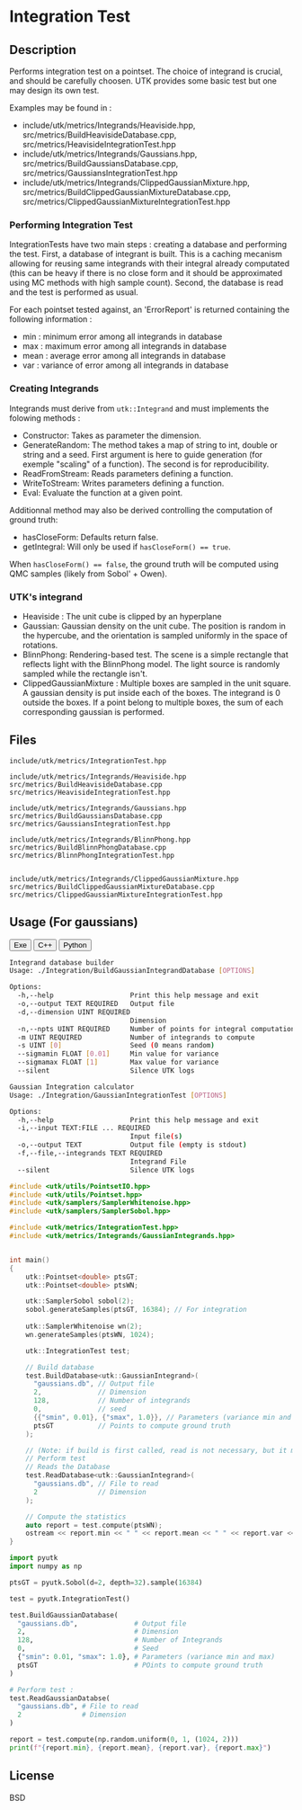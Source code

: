 # Integration Test

## Description

Performs integration test on a pointset. The choice of integrand is crucial, and should be carefully choosen. UTK 
provides some basic test but one may design its own test. 

Examples may be found in :
- include/utk/metrics/Integrands/Heaviside.hpp, src/metrics/BuildHeavisideDatabase.cpp, src/metrics/HeavisideIntegrationTest.hpp 
- include/utk/metrics/Integrands/Gaussians.hpp, src/metrics/BuildGaussiansDatabase.cpp, src/metrics/GaussiansIntegrationTest.hpp 
- include/utk/metrics/Integrands/ClippedGaussianMixture.hpp, src/metrics/BuildClippedGaussianMixtureDatabase.cpp, src/metrics/ClippedGaussianMixtureIntegrationTest.hpp

### Performing Integration Test

IntegrationTests have two main steps : creating a database and performing the test. First, 
a database of integrant is built. This is a caching mecanism allowing for reusing same integrands
with their integral already computated (this can be heavy if there is no close form and it should be approximated using MC methods with high sample count). Second, the database is read 
and the test is performed as usual. 

For each pointset tested against, an 'ErrorReport' is returned containing the following information : 

* min  : minimum error among all integrands in database
* max  : maximum error among all integrands in database
* mean : average error among all integrands in database
* var  : variance of error  among all integrands in database

### Creating Integrands

Integrands must derive from `utk::Integrand` and must implements the folowing methods : 

- Constructor: Takes as parameter the dimension. 
- GenerateRandom: The method takes a map of string to int, double or string and a seed. First argument is here to 
  guide generation (for exemple "scaling" of a function). The second is for reproducibility. 
- ReadFromStream: Reads parameters defining a function. 
- WriteToStream: Writes parameters defining a function. 
- Eval: Evaluate the function at a given point.

Additionnal method may also be derived controlling the computation of ground truth:

- hasCloseForm: Defaults return false.
- getIntegral: Will only be used if `hasCloseForm() == true`. 

When `hasCloseForm() == false`, the ground truth will be computed using QMC samples (likely from Sobol' + Owen).

### UTK's integrand

* Heaviside : The unit cube is clipped by an hyperplane
* Gaussian: Gaussian density on the unit cube. The position is random in the hypercube, and the orientation is sampled uniformly in the space of rotations. 
* BlinnPhong: Rendering-based test. The scene is a simple rectangle that reflects light with the BlinnPhong model. The light source is randomly sampled while the rectangle isn't. 
* ClippedGaussianMixture : Multiple boxes are sampled in the unit square. A gaussian density is put inside each of the boxes. The integrand is 0 outside the boxes. If a point belong to multiple boxes, the sum of each corresponding gaussian is performed. 

## Files

```
include/utk/metrics/IntegrationTest.hpp

include/utk/metrics/Integrands/Heaviside.hpp
src/metrics/BuildHeavisideDatabase.cpp
src/metrics/HeavisideIntegrationTest.hpp 

include/utk/metrics/Integrands/Gaussians.hpp
src/metrics/BuildGaussiansDatabase.cpp
src/metrics/GaussiansIntegrationTest.hpp

include/utk/metrics/Integrands/BlinnPhong.hpp
src/metrics/BuildBlinnPhongDatabase.cpp
src/metrics/BlinnPhongIntegrationTest.hpp


include/utk/metrics/Integrands/ClippedGaussianMixture.hpp
src/metrics/BuildClippedGaussianMixtureDatabase.cpp
src/metrics/ClippedGaussianMixtureIntegrationTest.hpp
```

## Usage (For gaussians)

<button class="tablink exebutton" onclick="openCode('exe', this)" markdown="1">Exe</button> 
<button class="tablink cppbutton" onclick="openCode('cpp', this)" markdown="1">C++</button> 
<button class="tablink pybutton" onclick="openCode('py', this)" markdown="1">Python</button> 
<br/>
  

<div class="exe tabcontent">

```bash
Integrand database builder
Usage: ./Integration/BuildGaussianIntegrandDatabase [OPTIONS]

Options:
  -h,--help                   Print this help message and exit
  -o,--output TEXT REQUIRED   Output file
  -d,--dimension UINT REQUIRED
                              Dimension
  -n,--npts UINT REQUIRED     Number of points for integral computation.
  -m UINT REQUIRED            Number of integrands to compute
  -s UINT [0]                 Seed (0 means random)
  --sigmamin FLOAT [0.01]     Min value for variance
  --sigmamax FLOAT [1]        Max value for variance
  --silent                    Silence UTK logs

Gaussian Integration calculator
Usage: ./Integration/GaussianIntegrationTest [OPTIONS]

Options:
  -h,--help                   Print this help message and exit
  -i,--input TEXT:FILE ... REQUIRED
                              Input file(s)
  -o,--output TEXT            Output file (empty is stdout)
  -f,--file,--integrands TEXT REQUIRED
                              Integrand File
  --silent                    Silence UTK logs
```

</div>

<div class="cpp tabcontent">

```  cpp
#include <utk/utils/PointsetIO.hpp>
#include <utk/utils/Pointset.hpp>
#include <utk/samplers/SamplerWhitenoise.hpp>
#include <utk/samplers/SamplerSobol.hpp>

#include <utk/metrics/IntegrationTest.hpp>
#include <utk/metrics/Integrands/GaussianIntegrands.hpp>


int main()
{
    utk::Pointset<double> ptsGT;
    utk::Pointset<double> ptsWN;

    utk::SamplerSobol sobol(2);
    sobol.generateSamples(ptsGT, 16384); // For integration 
    
    utk::SamplerWhitenoise wn(2);
    wn.generateSamples(ptsWN, 1024);

    utk::IntegrationTest test;

    // Build database
    test.BuildDatabase<utk::GaussianIntegrand>(
      "gaussians.db", // Output file
      2,              // Dimension 
      128,            // Number of integrands  
      0,              // seed   
      {{"smin", 0.01}, {"smax", 1.0}}, // Parameters (variance min and max)
      ptsGT           // Points to compute ground truth
    );

    // (Note: if build is first called, read is not necessary, but it may require heavy computation)
    // Perform test
    // Reads the Database
    test.ReadDatabase<utk::GaussianIntegrand>(
      "gaussians.db", // File to read
      2               // Dimension
    );

    // Compute the statistics
    auto report = test.compute(ptsWN);
    ostream << report.min << " " << report.mean << " " << report.var << " " << report.max << '\n';
}
```  

</div>

<div class="py tabcontent">

``` python
import pyutk 
import numpy as np

ptsGT = pyutk.Sobol(d=2, depth=32).sample(16384)

test = pyutk.IntegrationTest()

test.BuildGaussianDatabase(
  "gaussians.db",              # Output file
  2,                           # Dimension
  128,                         # Number of Integrands
  0,                           # Seed
  {"smin": 0.01, "smax": 1.0}, # Parameters (variance min and max)
  ptsGT                        # POints to compute ground truth
)

# Perform test :
test.ReadGaussianDatabse(
  "gaussians.db", # File to read
  2               # Dimension
)

report = test.compute(np.random.uniform(0, 1, (1024, 2)))
print(f"{report.min}, {report.mean}, {report.var}, {report.max}")
```  

</div>

## License

BSD